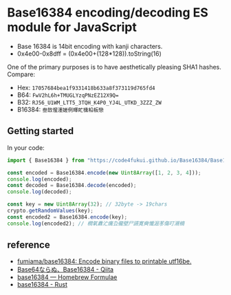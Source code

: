 # Base16384 encoding/decoding ES module for JavaScript

- Base 16384 is 14bit encoding with kanji characters.
- 0x4e00-0x8dff = (0x4e00+(128*128)).toString(16)

One of the primary purposes is to have aesthetically pleasing SHA1 hashes. Compare:

 - Hex:    `17057684bea1f9331418b633a8f373119d765fd4`
 - B64:    `FwV2hL6h+TMUGLYzqPNzEZ12X9Q=`
 - B32:    `RJ56_U1WM_LTT5_3TQH_K4P0_YJ4L_UTKD_3ZZZ_ZW`
 - B16384: `叁敨惺濹嫅例曎盳櫄柗板戀`

## Getting started

In your code:

```javascript
import { Base16384 } from "https://code4fukui.github.io/Base16384/Base16384.js";

const encoded = Base16384.encode(new Uint8Array([1, 2, 3, 4]));
console.log(encoded);
const decoded = Base16384.decode(encoded);
console.log(decoded);

const key = new Uint8Array(32); // 32byte -> 19chars
crypto.getRandomValues(key);
const encoded2 = Base16384.encode(key);
console.log(encoded2); // 橍氧纛汒癘厹徿壁尸讌寛奭懺淈苳傷叮瀙樀
```

## reference

- [fumiama/base16384: Encode binary files to printable utf16be.](https://github.com/fumiama/base16384)
- [Base64ならぬ、Base16384 - Qiita](https://qiita.com/n4o847/items/3510c08ab473f5c1c46d)
- [base16384 — Homebrew Formulae](https://formulae.brew.sh/formula/base16384)
- [base16384 - Rust](https://docs.rs/base16384/latest/base16384/)
